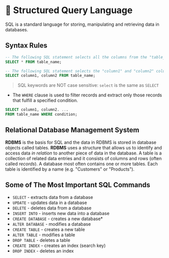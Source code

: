 # 🏓 Structured Query Language
SQL is a standard language for storing, manipulating and retrieving data in databases.

## Syntax Rules
```sql
-- The following SQL statement selects all the columns from the "table_name" table:
SELECT * FROM table_name;

-- The following SQL statement selects the "column1" and "column2" columns from the "table_name" table:
SELECT column1, column2 FROM table_name;
```

> SQL keywords are NOT case sensitive: `select` is the same as `SELECT`

+ The `WHERE` clause is used to filter records and extract only those records that fulfill a specified condition.

```sql
SELECT column1, column2. ...
FROM table_name WHERE condition;
```

## Relational Database Management System
**RDBMS** is the basis for SQL and the data in RDBMS is stored in database objects called tables. **RDBMS** uses a structure that allows us to identify and access data _in relation_ to another piece of data in the database. A table is a collection of related data entries and it consists of columns and rows (often called _records_).
A database most often contains one or more tables. Each table is identified by a name (e.g. "Customers" or "Products").

## Some of The Most Important SQL Commands
* `SELECT` - extracts data from a database
* `UPDATE` - updates data in a database
* `DELETE` - deletes data from a database
* `INSERT INTO` - inserts new data into a database
* `CREATE DATABASE` - creates a new database* 
* `ALTER DATABASE` - modifies a database
* `CREATE TABLE` - creates a new table
* `ALTER TABLE` - modifies a table
* `DROP TABLE` - deletes a table
* `CREATE INDEX` - creates an index (search key)
* `DROP INDEX` - deletes an index
